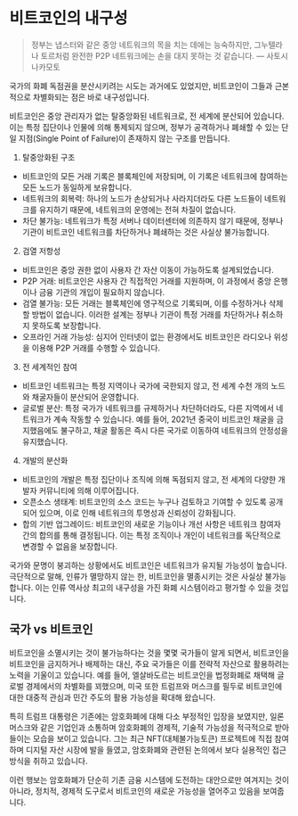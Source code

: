 # 비트코인의 내구성

> 정부는 냅스터와 같은 중앙 네트워크의 목을 치는 데에는 능숙하지만, 그누텔라나 토르처럼 완전한 P2P 네트워크에는 손을 대지 못하는 것 같습니다.
> — 사토시 나카모토

국가의 화폐 독점권을 분산시키려는 시도는 과거에도 있었지만, 비트코인이 그들과 근본적으로 차별화되는 점은 바로 내구성입니다.

비트코인은 중앙 관리자가 없는 탈중앙화된 네트워크로, 전 세계에 분산되어 있습니다. 이는 특정 집단이나 인물에 의해 통제되지 않으며, 정부가 공격하거나 폐쇄할 수 있는 단일 지점(Single Point of Failure)이 존재하지 않는 구조를 만듭니다.

1. 탈중앙화된 구조
- 비트코인의 모든 거래 기록은 블록체인에 저장되며, 이 기록은 네트워크에 참여하는 모든 노드가 동일하게 보유합니다.
- 네트워크의 회복력: 하나의 노드가 손상되거나 사라지더라도 다른 노드들이 네트워크를 유지하기 때문에, 네트워크의 운영에는 전혀 차질이 없습니다.
- 차단 불가능: 네트워크가 특정 서버나 데이터센터에 의존하지 않기 때문에, 정부나 기관이 비트코인 네트워크를 차단하거나 폐쇄하는 것은 사실상 불가능합니다.

2. 검열 저항성
- 비트코인은 중앙 권한 없이 사용자 간 자산 이동이 가능하도록 설계되었습니다.
- P2P 거래: 비트코인은 사용자 간 직접적인 거래를 지원하며, 이 과정에서 중앙 은행이나 금융 기관의 개입이 필요하지 않습니다.
- 검열 불가능: 모든 거래는 블록체인에 영구적으로 기록되며, 이를 수정하거나 삭제할 방법이 없습니다. 이러한 설계는 정부나 기관이 특정 거래를 차단하거나 취소하지 못하도록 보장합니다.
- 오프라인 거래 가능성: 심지어 인터넷이 없는 환경에서도 비트코인은 라디오나 위성을 이용해 P2P 거래를 수행할 수 있습니다.

3. 전 세계적인 참여
- 비트코인 네트워크는 특정 지역이나 국가에 국한되지 않고, 전 세계 수천 개의 노드와 채굴자들이 분산되어 운영합니다.
- 글로벌 분산: 특정 국가가 네트워크를 규제하거나 차단하더라도, 다른 지역에서 네트워크가 계속 작동할 수 있습니다. 예를 들어, 2021년 중국이 비트코인 채굴을 금지했음에도 불구하고, 채굴 활동은 즉시 다른 국가로 이동하여 네트워크의 안정성을 유지했습니다.

4. 개발의 분산화
- 비트코인의 개발은 특정 집단이나 조직에 의해 독점되지 않고, 전 세계의 다양한 개발자 커뮤니티에 의해 이루어집니다.
- 오픈소스 생태계: 비트코인의 소스 코드는 누구나 검토하고 기여할 수 있도록 공개되어 있으며, 이로 인해 네트워크의 투명성과 신뢰성이 강화됩니다.
- 합의 기반 업그레이드: 비트코인의 새로운 기능이나 개선 사항은 네트워크 참여자 간의 합의를 통해 결정됩니다. 이는 특정 조직이나 개인이 네트워크를 독단적으로 변경할 수 없음을 보장합니다.

국가와 문명이 붕괴하는 상황에서도 비트코인은 네트워크가 유지될 가능성이 높습니다. 극단적으로 말해, 인류가 멸망하지 않는 한, 비트코인을 멸종시키는 것은 사실상 불가능합니다. 이는 인류 역사상 최고의 내구성을 가진 화폐 시스템이라고 평가할 수 있을 것입니다.

## 국가 vs 비트코인
비트코인을 소멸시키는 것이 불가능하다는 것을 몇몇 국가들이 알게 되면서, 비트코인을 비트코인을 금지하거나 배제하는 대신, 주요 국가들은 이를 전략적 자산으로 활용하려는 노력을 기울이고 있습니다. 예를 들어, 엘살바도르는 비트코인을 법정화폐로 채택해 글로벌 경제에서의 차별화를 꾀했으며, 미국 또한 트럼프와 머스크를 필두로 비트코인에 대한 대중적 관심과 민간 주도의 활용 가능성을 확대해 왔습니다.

특히 트럼프 대통령은 기존에는 암호화폐에 대해 다소 부정적인 입장을 보였지만, 일론 머스크와 같은 기업인과 소통하며 암호화폐의 경제적, 기술적 가능성을 적극적으로 받아들이는 모습을 보이고 있습니다. 그는 최근 NFT(대체불가능토큰) 프로젝트에 직접 참여하며 디지털 자산 시장에 발을 들였고, 암호화폐와 관련된 논의에서 보다 실용적인 접근 방식을 취하고 있습니다.

이런 행보는 암호화폐가 단순히 기존 금융 시스템에 도전하는 대안으로만 여겨지는 것이 아니라, 정치적, 경제적 도구로서 비트코인의 새로운 가능성을 열어주고 있음을 보여줍니다.